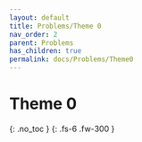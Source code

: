 ```yaml
---
layout: default
title: Problems/Theme 0
nav_order: 2
parent: Problems
has_children: true
permalink: docs/Problems/Theme0
---
```


# Theme 0
{: .no_toc }
{: .fs-6 .fw-300 }